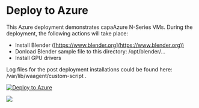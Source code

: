 # Deploy to Azure

This Azure deployment demonstrates capaAzure N-Series VMs.
During the deployment, the following actions will take place:

 - Install Blender ([https://www.blender.org](https://www.blender.org))
 - Donload Blender sample file to this directory: /opt/blender/...
 - Install GPU drivers

Log files for the post deployment installations could be found here: /var/lib/waagent/custom-script .





[![Deploy to Azure](https://azuredeploy.net/deploybutton.svg)](https://deploy.azure.com/?repository=https://github.com/huzferd/deploy-to-azure)

<a href="http://armviz.io/#/?load=https://raw.githubusercontent.com/huzferd/deploy-to-azure/master/azuredeploy.json" target="_blank">
    <img src="http://armviz.io/visualizebutton.png"/>
</a>

